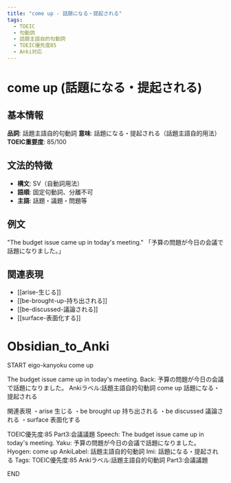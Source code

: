 ```yaml
---
title: "come up - 話題になる・提起される"
tags:
  - TOEIC
  - 句動詞
  - 話題主語自的句動詞
  - TOEIC優先度85
  - Anki対応
---
```


# come up (話題になる・提起される)

## 基本情報
**品詞**: 話題主語自的句動詞
**意味**: 話題になる・提起される（話題主語自的用法）
**TOEIC重要度**: 85/100

## 文法的特徴
- **構文**: SV（自動詞用法）
- **語順**: 固定句動詞、分離不可
- **主語**: 話題・議題・問題等

## 例文
"The budget issue came up in today's meeting."
「予算の問題が今日の会議で話題になりました。」

## 関連表現
- [[arise-生じる]]
- [[be-brought-up-持ち出される]]
- [[be-discussed-議論される]]
- [[surface-表面化する]]

# Obsidian_to_Anki
START
eigo-kanyoku
come up

The budget issue came up in today's meeting.
Back: 
予算の問題が今日の会議で話題になりました。
Ankiラベル:話題主語自的句動詞
come up
話題になる・提起される

関連表現
・arise 生じる
・be brought up 持ち出される
・be discussed 議論される
・surface 表面化する

TOEIC優先度:85
Part3:会議議題
Speech: The budget issue came up in today's meeting.
Yaku: 予算の問題が今日の会議で話題になりました。
Hyogen: come up
AnkiLabel: 話題主語自的句動詞
Imi: 話題になる・提起される
Tags: TOEIC優先度:85 Ankiラベル:話題主語自的句動詞 Part3:会議議題
<!--ID: 1753055699962-->
END 